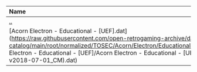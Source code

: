|Name|Size|
|:---|---:|
|[..](../index.html)|DIR|
|[Acorn Electron - Educational - [UEF].dat](https://raw.githubusercontent.com/open-retrogaming-archive/dat-catalog/main/root/normalized/TOSEC/Acorn/Electron/Educational/[UEF]/Acorn Electron - Educational - [UEF]/Acorn Electron - Educational - [UEF] (TOSEC-v2018-07-01_CM).dat)|7677|
